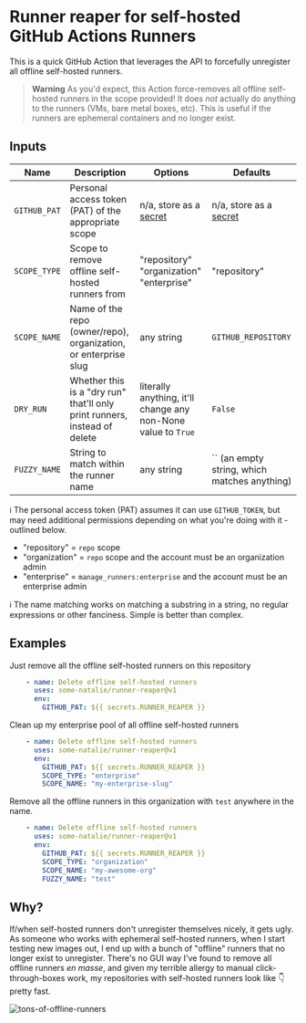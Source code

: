# Runner reaper for self-hosted GitHub Actions Runners

This is a quick GitHub Action that leverages the API to forcefully unregister all offline self-hosted runners.

> **Warning**
> As you'd expect, this Action force-removes all offline self-hosted runners in the scope provided!  It does _not_ actually do anything to the runners (VMs, bare metal boxes, etc).  This is useful if the runners are ephemeral containers and no longer exist.

## Inputs

| Name | Description | Options | Defaults |
| --- | --- | --- | --- |
| `GITHUB_PAT` | Personal access token (PAT) of the appropriate scope | n/a, store as a [secret](https://docs.github.com/en/actions/security-guides/encrypted-secrets) | n/a, store as a [secret](https://docs.github.com/en/actions/security-guides/encrypted-secrets) |
| `SCOPE_TYPE` | Scope to remove offline self-hosted runners from | "repository"<br>"organization"<br>"enterprise" | "repository" |
| `SCOPE_NAME` | Name of the repo (owner/repo), organization, or enterprise slug | any string | `GITHUB_REPOSITORY` |
| `DRY_RUN` | Whether this is a "dry run" that'll only print runners, instead of delete | literally anything, it'll change any non-None value to `True` | `False` |
| `FUZZY_NAME` | String to match within the runner name | any string | `` (an empty string, which matches anything) |

:information_source:  The personal access token (PAT) assumes it can use `GITHUB_TOKEN`, but may need additional permissions depending on what you're doing with it - outlined below.

- "repository" = `repo` scope
- "organization" = `repo` scope and the account must be an organization admin
- "enterprise" = `manage_runners:enterprise` and the account must be an enterprise admin

:information_source:  The name matching works on matching a substring in a string, no regular expressions or other fanciness.  Simple is better than complex.

## Examples

Just remove all the offline self-hosted runners on this repository

```yaml
    - name: Delete offline self-hosted runners
      uses: some-natalie/runner-reaper@v1
      env:
        GITHUB_PAT: ${{ secrets.RUNNER_REAPER }}
```

Clean up my enterprise pool of all offline self-hosted runners

```yaml
    - name: Delete offline self-hosted runners
      uses: some-natalie/runner-reaper@v1
      env:
        GITHUB_PAT: ${{ secrets.RUNNER_REAPER }}
        SCOPE_TYPE: "enterprise"
        SCOPE_NAME: "my-enterprise-slug"
```

Remove all the offline runners in this organization with `test` anywhere in the name.

```yaml
    - name: Delete offline self-hosted runners
      uses: some-natalie/runner-reaper@v1
      env:
        GITHUB_PAT: ${{ secrets.RUNNER_REAPER }}
        SCOPE_TYPE: "organization"
        SCOPE_NAME: "my-awesome-org"
        FUZZY_NAME: "test"
```

## Why?

If/when self-hosted runners don't unregister themselves nicely, it gets ugly.  As someone who works with ephemeral self-hosted runners, when I start testing new images out, I end up with a bunch of "offline" runners that no longer exist to unregister.  There's no GUI way I've found to remove all offline runners _en masse_, and given my terrible allergy to manual click-through-boxes work, my repositories with self-hosted runners look like :point_down: pretty fast.

![tons-of-offline-runners](https://github.com/some-natalie/runner-reaper/raw/main/images/theproblem.png)

